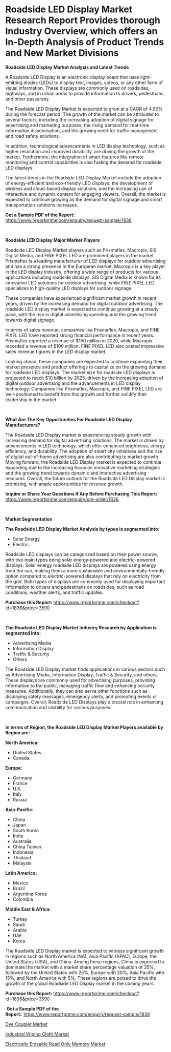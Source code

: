 <p><h1>Roadside LED Display Market Research Report Provides thorough Industry Overview, which offers an In-Depth Analysis of Product Trends and New Market Divisions</h1></p><p><strong>Roadside LED Display Market Analysis and Latest Trends</strong></p>
<p><p>A Roadside LED Display is an electronic display board that uses light-emitting diodes (LEDs) to display text, images, videos, or any other form of visual information. These displays are commonly used on roadsides, highways, and in urban areas to provide information to drivers, pedestrians, and other passersby.</p><p>The Roadside LED Display Market is expected to grow at a CAGR of 4.90% during the forecast period. The growth of the market can be attributed to several factors, including the increasing adoption of digital signage for advertising and marketing purposes, the rising demand for real-time information dissemination, and the growing need for traffic management and road safety solutions.</p><p>In addition, technological advancements in LED display technology, such as higher resolution and improved durability, are driving the growth of the market. Furthermore, the integration of smart features like remote monitoring and control capabilities is also fueling the demand for roadside LED displays.</p><p>The latest trends in the Roadside LED Display Market include the adoption of energy-efficient and eco-friendly LED displays, the development of wireless and cloud-based display solutions, and the increasing use of interactive and dynamic content for engaging viewers. Overall, the market is expected to continue growing as the demand for digital signage and smart transportation solutions increases.</p></p>
<p><strong>Get a Sample PDF of the Report:&nbsp;</strong> <a href="https://www.reportprime.com/enquiry/request-sample/1836">https://www.reportprime.com/enquiry/request-sample/1836</a></p>
<p>&nbsp;</p>
<p><strong>Roadside LED Display Major Market Players</strong></p>
<p><p>Roadside LED Display Market players such as Prismaflex, Macropix, SIS Digital Media, and FINE PIXEL LED are prominent players in the market. Prismaflex is a leading manufacturer of LED displays for outdoor advertising and has a strong presence in the European market. Macropix is a key player in the LED display industry, offering a wide range of products for various applications including roadside displays. SIS Digital Media is known for its innovative LED solutions for outdoor advertising, while FINE PIXEL LED specializes in high-quality LED displays for outdoor signage.</p><p>These companies have experienced significant market growth in recent years, driven by the increasing demand for digital outdoor advertising. The roadside LED display market is expected to continue growing at a steady pace, with the rise in digital advertising spending and the growing trend towards digital signage.</p><p>In terms of sales revenue, companies like Prismaflex, Macropix, and FINE PIXEL LED have reported strong financial performance in recent years. Prismaflex reported a revenue of $150 million in 2020, while Macropix recorded a revenue of $100 million. FINE PIXEL LED also posted impressive sales revenue figures in the LED display market.</p><p>Looking ahead, these companies are expected to continue expanding their market presence and product offerings to capitalize on the growing demand for roadside LED displays. The market size for roadside LED displays is projected to reach $10 billion by 2025, driven by the increasing adoption of digital outdoor advertising and the advancements in LED display technology. Companies like Prismaflex, Macropix, and FINE PIXEL LED are well-positioned to benefit from this growth and further solidify their leadership in the market.</p></p>
<p>&nbsp;</p>
<p><strong>What Are The Key Opportunities For Roadside LED Display Manufacturers?</strong></p>
<p><p>The Roadside LED Display market is experiencing steady growth with increasing demand for digital advertising solutions. The market is driven by advancements in LED technology, which offer enhanced brightness, energy efficiency, and durability. The adoption of smart city initiatives and the rise of digital out-of-home advertising are also contributing to market growth. Moving forward, the Roadside LED Display market is expected to continue expanding due to the increasing focus on innovative marketing strategies and the growing trend towards dynamic and interactive advertising mediums. Overall, the future outlook for the Roadside LED Display market is promising, with ample opportunities for revenue growth.</p></p>
<p><strong>Inquire or Share Your Questions If Any Before Purchasing This Report:</strong> <a href="https://www.reportprime.com/enquiry/pre-order/1836">https://www.reportprime.com/enquiry/pre-order/1836</a></p>
<p>&nbsp;</p>
<p><strong>Market Segmentation</strong></p>
<p><strong>The Roadside LED Display Market Analysis by types is segmented into:</strong></p>
<p><ul><li>Solar Energy</li><li>Electric</li></ul></p>
<p><p>Roadside LED displays can be categorized based on their power source, with two main types being solar energy-powered and electric-powered displays. Solar energy roadside LED displays are powered using energy from the sun, making them a more sustainable and environmentally-friendly option compared to electric-powered displays that rely on electricity from the grid. Both types of displays are commonly used for displaying important information to drivers and pedestrians on roadsides, such as road conditions, weather alerts, and traffic updates.</p></p>
<p><strong>Purchase this Report:&nbsp;</strong><a href="https://www.reportprime.com/checkout?id=1836&price=3590">https://www.reportprime.com/checkout?id=1836&price=3590</a></p>
<p>&nbsp;</p>
<p><strong>The Roadside LED Display Market Industry Research by Application is segmented into:</strong></p>
<p><ul><li>Advertising Media</li><li>Information Display</li><li>Traffic & Security</li><li>Others</li></ul></p>
<p><p>The Roadside LED Display market finds applications in various sectors such as Advertising Media, Information Display, Traffic & Security, and others. These displays are commonly used for advertising purposes, providing information to the public, managing traffic flow and enhancing security measures. Additionally, they can also serve other functions such as displaying safety messages, emergency alerts, and promoting events or campaigns. Overall, Roadside LED Displays play a crucial role in enhancing communication and visibility for various purposes.</p></p>
<p>&nbsp;</p>
<p><strong>In terms of Region, the Roadside LED Display Market Players available by Region are:</strong></p>
<p>
    <p> <strong> North America: </strong>
        <ul>
            <li>United States</li>
            <li>Canada</li>
        </ul>
        </p> 
    <p> <strong> Europe: </strong>
        <ul>
            <li>Germany</li>
            <li>France</li>
            <li>U.K.</li>
            <li>Italy</li>
            <li>Russia</li>
        </ul>
        </p> 
    <p> <strong> Asia-Pacific: </strong>
        <ul>
            <li>China</li>
            <li>Japan</li>
            <li>South Korea</li>
            <li>India</li>
            <li>Australia</li>
            <li>China Taiwan</li>
            <li>Indonesia</li>
            <li>Thailand</li>
            <li>Malaysia</li>
        </ul>
        </p> 
    <p> <strong> Latin America: </strong>
        <ul>
            <li>Mexico</li>
            <li>Brazil</li>
            <li>Argentina Korea</li>
            <li>Colombia</li>
        </ul>
        </p> 
    <p> <strong> Middle East & Africa: </strong>
        <ul>
            <li>Turkey</li>
            <li>Saudi</li>
            <li>Arabia</li>
            <li>UAE</li>
            <li>Korea</li>
        </ul>
    </p>
    </p>
<p><p>The Roadside LED Display market is expected to witness significant growth in regions such as North America (NA), Asia Pacific (APAC), Europe, the United States (USA), and China. Among these regions, China is expected to dominate the market with a market share percentage valuation of 35%, followed by the United States with 25%, Europe with 20%, Asia Pacific with 15%, and North America with 5%. These regions are poised to drive the growth of the global Roadside LED Display market in the coming years.</p></p>
<p><strong>Purchase this Report: </strong><a href="https://www.reportprime.com/checkout?id=1836&price=3590">https://www.reportprime.com/checkout?id=1836&price=3590</a></p>
<p>&nbsp;<strong>Get a Sample PDF of the Report:&nbsp;&nbsp;</strong><a href="https://www.reportprime.com/enquiry/request-sample/1836">https://www.reportprime.com/enquiry/request-sample/1836</a></p>
<p><strong></strong></p>
<p><p><a href="https://circular-yam-9b9.notion.site/Dye-Coupler-Market-Centers-on-Aspects-such-as-Market-Growth-Market-Share-Market-Opportunity-and-P-76e4b214d1a74b1297fedd656b379666">Dye Coupler Market</a></p><p><a href="https://cedar-agate-3da.notion.site/Industrial-Wiping-Cloth-Market-Size-and-Examines-its-Market-Scope-with-a-Primary-Focus-on-Growth-O-83d7ebe529b642188c36d38dcc3925f7">Industrial Wiping Cloth Market</a></p><p><a href="https://github.com/joannagoyvaerts/Market-Research-Report-List-2/blob/main/electrically-erasable-read-only-memory-market.md">Electrically Erasable Read Only Memory Market</a></p></p>
